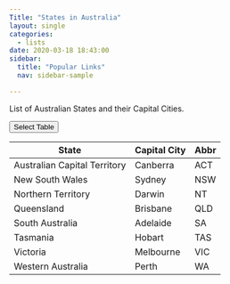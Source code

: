 ```yaml
---
Title: "States in Australia"
layout: single
categories:
  - lists
date: 2020-03-18 18:43:00
sidebar:
  title: "Popular Links"
  nav: sidebar-sample

---
```


List of Australian States and their Capital Cities.  


<input type="button" class="btn--primary" value="Select Table"
   onclick="selectElementContents( document.getElementById('tableState') );">
   
<!-- 
| State                        | Capital City | Abbr |
|------------------------------|--------------|------|
| Australian Capital Territory | Canberra     | ACT  |
| New South Wales              | Sydney       | NSW  |
| Northern Territory           | Darwin       | NT   |
| Queensland                   | Brisbane     | QLD  |
| South Australia              | Adelaide     | SA   |
| Tasmania                     | Hobart       | TAS  |
| Victoria                     | Melbourne    | VIC  |
| Western Australia            | Perth        | WA   |
-->

<table id="tableState">  
<thead><tr class="tableizer-firstrow"><th>State</th><th>Capital City</th><th>Abbr</th></tr></thead><tbody>
 <tr><td>Australian Capital Territory</td><td>Canberra</td><td>ACT</td></tr>
 <tr><td>New South Wales</td><td>Sydney</td><td>NSW</td></tr>
 <tr><td>Northern Territory</td><td>Darwin</td><td>NT</td></tr>
 <tr><td>Queensland</td><td>Brisbane</td><td>QLD</td></tr>
 <tr><td>South Australia</td><td>Adelaide</td><td>SA</td></tr>
 <tr><td>Tasmania</td><td>Hobart</td><td>TAS</td></tr>
 <tr><td>Victoria</td><td>Melbourne</td><td>VIC</td></tr>
 <tr><td>Western Australia</td><td>Perth</td><td>WA</td></tr>
</tbody>
</table>
